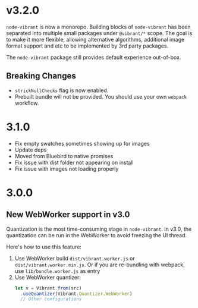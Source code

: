 
# v3.2.0

`node-vibrant` is now a monorepo. Building blocks of `node-vibrant` has been separated into multiple small packages under `@vibrant/*` scope. The goal is to make it more flexible, allowing alternative algorithms, additional image format support and etc to be implemented by 3rd party packages.

The `node-vibrant` package still provides default experience out-of-box.

## Breaking Changes

* `strickNullChecks` flag is now enabled.
* Prebuilt bundle will not be provided. You should use your own `webpack` workflow.

# 3.1.0
- Fix empty swatches sometimes showing up for images
- Update deps
- Moved from Bluebird to native promises
- Fix issue with dist folder not appearing on install
- Fix issue with images not loading properly

# 3.0.0
## New WebWorker support in v3.0

Quantization is the most time-consuming stage in `node-vibrant`. In v3.0, the quantization can be run in the WebWorker to avoid freezing the UI thread.

Here's how to use this feature:
1. Use WebWorker build `dist/vibrant.worker.js` or `dist/vibrant.worker.min.js`. Or if you are re-bundling with webpack, use `lib/bundle.worker.js` as entry
2. Use WebWorker quantizer:
   ```ts
   let v = Vibrant.from(src)
     .useQuantizer(Vibrant.Quantizer.WebWorker)
     // Other configurations
   ```

